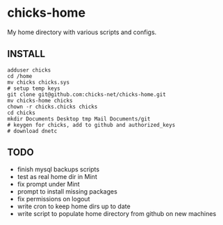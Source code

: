 chicks-home
===========

My home directory with various scripts and configs.

INSTALL
-------

	adduser chicks
	cd /home
	mv chicks chicks.sys
	# setup temp keys
	git clone git@github.com:chicks-net/chicks-home.git
	mv chicks-home chicks
	chown -r chicks.chicks chicks
	cd chicks
	mkdir Documents Desktop tmp Mail Documents/git
	# keygen for chicks, add to github and authorized_keys
	# download dnetc

TODO
----

* finish mysql backups scripts
* test as real home dir in Mint
* fix prompt under Mint
* prompt to install missing packages
* fix permissions on logout
* write cron to keep home dirs up to date
* write script to populate home directory from github on new machines
